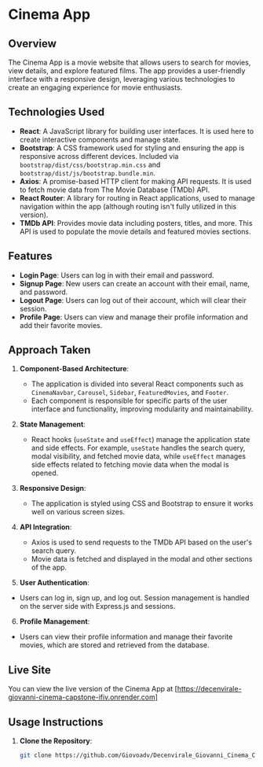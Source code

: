 # Cinema App

## Overview

The Cinema App is a movie website that allows users to search for movies, view details, and explore featured films. The app provides a user-friendly interface with a responsive design, leveraging various technologies to create an engaging experience for movie enthusiasts.

## Technologies Used

- **React**: A JavaScript library for building user interfaces. It is used here to create interactive components and manage state.
- **Bootstrap**: A CSS framework used for styling and ensuring the app is responsive across different devices. Included via `bootstrap/dist/css/bootstrap.min.css` and `bootstrap/dist/js/bootstrap.bundle.min`.
- **Axios**: A promise-based HTTP client for making API requests. It is used to fetch movie data from The Movie Database (TMDb) API.
- **React Router**: A library for routing in React applications, used to manage navigation within the app (although routing isn't fully utilized in this version).
- **TMDb API**: Provides movie data including posters, titles, and more. This API is used to populate the movie details and featured movies sections.


## Features
- **Login Page**: Users can log in with their email and password.
- **Signup Page**: New users can create an account with their email, name, and password.
- **Logout Page**: Users can log out of their account, which will clear their session.
- **Profile Page**: Users can view and manage their profile information and add their favorite movies.

## Approach Taken

1. **Component-Based Architecture**:
   - The application is divided into several React components such as `CinemaNavbar`, `Carousel`, `Sidebar`, `FeaturedMovies`, and `Footer`.
   - Each component is responsible for specific parts of the user interface and functionality, improving modularity and maintainability.

2. **State Management**:
   - React hooks (`useState` and `useEffect`) manage the application state and side effects. For example, `useState` handles the search query, modal visibility, and fetched movie data, while `useEffect` manages side effects related to fetching movie data when the modal is opened.

3. **Responsive Design**:
   - The application is styled using CSS and Bootstrap to ensure it works well on various screen sizes.

4. **API Integration**:
   - Axios is used to send requests to the TMDb API based on the user's search query.
   - Movie data is fetched and displayed in the modal and other sections of the app.

5.   **User Authentication**:

- Users can log in, sign up, and log out. Session management is handled on the server side with Express.js and sessions.

6.   **Profile Management**:

- Users can view their profile information and manage their favorite movies, which are stored and retrieved from the database.

## Live Site

You can view the live version of the Cinema App at [https://decenvirale-giovanni-cinema-capstone-ifiv.onrender.com]

## Usage Instructions

1. **Clone the Repository**:
   ```bash
   git clone https://github.com/Giovoadv/Decenvirale_Giovanni_Cinema_Capstone.git


